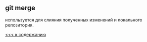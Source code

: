 ## git merge 
используется для слияния полученных изменений и локального репозитория.

[<<< к содержанию](./readme.md)